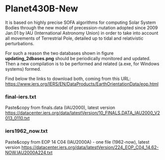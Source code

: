 # Planet430B-New
It is based on highly precise SOFA algorithms for computing Solar System Bodies through the new model of precession-nutation adopted since 2009 Jan.01 by IAU (International Astronomy Union) in order to take into account all movements of Terrestrial Pole, detailed up to tidal and relativistic perturbations.

For such a reason the two databases shown in figure <b>updating_2dbases.png</b> should be periodically monitored and updated. Then a new compilation is to be performed and related (a.exe, for Windows systems) formed.

Find below the links to download both, coming from this URL: https://www.iers.org/IERS/EN/DataProducts/EarthOrientationData/eop.html
### final-iers.txt 
Paste&copy from finals.data (IAU2000), latest version
https://datacenter.iers.org/data/latestVersion/10_FINALS.DATA_IAU2000_V2013_0110.txt
### iers1962_now.txt 
Paste&copy from EOP 14 C04 (IAU2000A) - one file (1962-now), latest version
https://datacenter.iers.org/data/latestVersion/224_EOP_C04_14.62-NOW.IAU2000A224.txt
